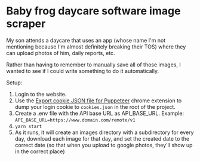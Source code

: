 # Baby frog daycare software image scraper

My son attends a daycare that uses an app (whose name I'm not mentioning because I'm almost definitely breaking their TOS) where they can upload photos of him, daily reports, etc.

Rather than having to remember to manually save all of those images, I wanted to see if I could write something to do it automatically.

Setup:
1. Login to the website.
2. Use the [Export cookie JSON file for Puppeteer](https://chrome.google.com/webstore/detail/%E3%82%AF%E3%83%83%E3%82%AD%E3%83%BCjson%E3%83%95%E3%82%A1%E3%82%A4%E3%83%AB%E5%87%BA%E5%8A%9B-for-puppet/nmckokihipjgplolmcmjakknndddifde) chrome extension to dump your login cookie to `cookies.json` in the root of the project.
3. Create a .env file with the API base URL as API_BASE_URL. Example: `API_BASE_URL=https://www.domain.com/remote/v1`
4. `yarn start`
5. As it runs, it will create an images directory with a subdirectory for every day, download each image for that day, and set the created date to the correct date (so that when you upload to google photos, they'll show up in the correct place)